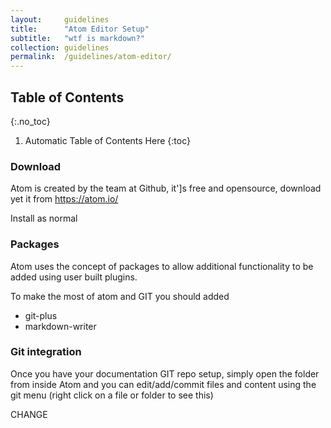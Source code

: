 ```yaml
---
layout:     guidelines
title:      "Atom Editor Setup"
subtitle:   "wtf is markdown?"
collection: guidelines
permalink:  /guidelines/atom-editor/
---
```


## Table of Contents
{:.no_toc}

1. Automatic Table of Contents Here
{:toc}


### Download
Atom is created by the team at Github, it']s free and opensource, download yet it from https://atom.io/

Install as normal

### Packages

Atom uses the concept of packages to allow additional functionality to be added using user built plugins.

To make the most of atom and GIT you should added

* git-plus
* markdown-writer

### Git integration
Once you have your documentation GIT repo setup, simply open the folder from inside Atom and you can edit/add/commit files and content using the git menu (right click on a file or folder to see this)

 CHANGE
